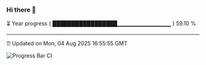 ### Hi there 👋

⏳ Year progress { █████████████████▁▁▁▁▁▁▁▁▁▁▁▁▁ } 59.10 %

---

⏰ Updated on Mon, 04 Aug 2025 16:55:55 GMT

![Progress Bar CI](https://github.com/IshwaranRudhara/GIT-ACTION/workflows/Progress%20Bar%20CI/badge.svg)

